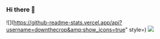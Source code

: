 ### Hi there 👋
![](https://github-readme-stats.vercel.app/api?username=downthecrop&amp;show_icons=true" style=)
![](https://github-readme-stats.vercel.app/api/top-langs/?username=crsov)
